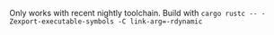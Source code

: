 Only works with recent nightly toolchain.
Build with `cargo rustc -- -Zexport-executable-symbols -C link-arg=-rdynamic`
